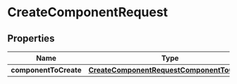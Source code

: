 

# CreateComponentRequest


## Properties

| Name | Type | Description | Notes |
|------------ | ------------- | ------------- | -------------|
|**componentToCreate** | [**CreateComponentRequestComponentToCreate**](CreateComponentRequestComponentToCreate.md) |  |  |



